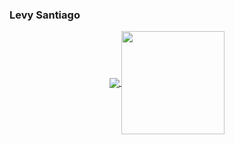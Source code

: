 ### Levy Santiago

<p align="center">
  <a href="https://github.com/anuraghazra/github-readme-stats">
    <img align="center" src="https://github-readme-stats.vercel.app/api/top-langs/?username=levysantiago&layout=compact&&hide=java,assembly,plpgsql&langs_count=6&count_private=true&theme=midnight-purple" />
  </a>
  <a href="https://github.com/anuraghazra/github-readme-stats">
    <img align="center" height="165" src="https://github-readme-stats.vercel.app/api?username=levysantiago&count_private=true&show_icons=true&theme=midnight-purple" />
  </a>
</p>
